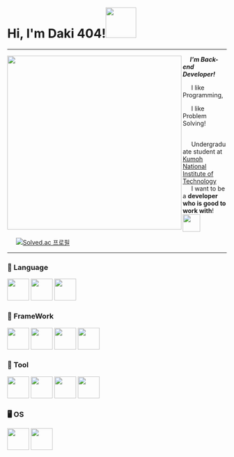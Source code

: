 <h1>Hi, I'm Daki 404!<img src="https://media3.giphy.com/media/v1.Y2lkPTc5MGI3NjExcnJkbHd3cWUwcDd0dG1iN2V0dnBnMWk2dzV6YTV2NDRkNXJnazI5YyZlcD12MV9pbnRlcm5hbF9naWZfYnlfaWQmY3Q9cw/x2QZhaFoCJxeUDWvJX/giphy_s.gif" width="70"></h1>
<hr>
<img align='left' src="https://media2.giphy.com/media/R03zWv5p1oNSQd91EP/giphy.gif?cid=ecf05e471ds8m95espdftkqr611wlyh3ncot6q660j9ie7x8&ep=v1_gifs_related&rid=giphy.gif&ct=g" width="400" height="400">

<p><em><strong>&nbsp;&nbsp;&nbsp;&nbsp;&nbsp;I'm Back-end Developer!</strong></em></p>
<p>&nbsp;&nbsp;&nbsp;&nbsp;&nbsp;I like Programming,
<p>&nbsp;&nbsp;&nbsp;&nbsp;&nbsp;I like Problem Solving!
  
</br>&nbsp;&nbsp;&nbsp;&nbsp;&nbsp;Undergraduate student at <a href="https://www.kumoh.ac.kr/ko/index.do">Kumoh National Institute of Technology</a>
</br>&nbsp;&nbsp;&nbsp;&nbsp;&nbsp;I want to be a <b>developer who is good to work with</b>!&nbsp;&nbsp;<img src="https://media2.giphy.com/media/v1.Y2lkPTc5MGI3NjExMXFmNThydm9xN2pjZHZ1ZXQwYnhjanIyOGd1OGxsaGJodXdxZXJ6YyZlcD12MV9pbnRlcm5hbF9naWZfYnlfaWQmY3Q9cw/9RL6QuG8k4Gco8pyFH/giphy.gif" width="40">


&nbsp;&nbsp;&nbsp;&nbsp;&nbsp;[![Solved.ac
프로필](http://mazassumnida.wtf/api/v2/generate_badge?boj=daki404)](https://solved.ac/daki404)

<hr>
<h3 align="left"><b>🦜 Language</b></h3>
<p align="left">  
<img src="https://cdn.jsdelivr.net/gh/devicons/devicon/icons/java/java-original.svg" width="50"/>
<img src="https://cdn.jsdelivr.net/gh/devicons/devicon/icons/python/python-original.svg" width="50"/>  
<img src="https://cdn.jsdelivr.net/gh/devicons/devicon/icons/dart/dart-original.svg" width="50"/>
</p>
<h3 align="left"><b>🐉 FrameWork</b></h3>
<p align="left">  
<img src="https://cdn.jsdelivr.net/gh/devicons/devicon/icons/spring/spring-original.svg" width="50"/>  
<img src="https://cdn.jsdelivr.net/gh/devicons/devicon/icons/flutter/flutter-original.svg" width="50"/>
<img src="https://cdn.jsdelivr.net/gh/devicons/devicon/icons/qt/qt-original.svg" width="50"/>
<img src="https://cdn.jsdelivr.net/gh/devicons/devicon/icons/selenium/selenium-original.svg" width="50"/>
</p>
<h3 align="left"><b>🔨 Tool</b></h3>
<p align="left">
<img src="https://cdn.jsdelivr.net/gh/devicons/devicon/icons/docker/docker-plain.svg" width="50"/>   
<img src="https://cdn.jsdelivr.net/gh/devicons/devicon/icons/vscode/vscode-original.svg" width="50"/>       
<img src="https://cdn.jsdelivr.net/gh/devicons/devicon/icons/intellij/intellij-original.svg" width="50"/>
<img src="https://cdn.jsdelivr.net/gh/devicons/devicon/icons/figma/figma-original.svg" width="50"/>
</p>
<h3 align="left"><b>🖥️ OS</b></h3>
<p align="left">  
<img src="https://cdn.jsdelivr.net/gh/devicons/devicon/icons/windows8/windows8-original.svg" width="50"/>
<img src="https://cdn.jsdelivr.net/gh/devicons/devicon/icons/ubuntu/ubuntu-plain.svg" width="50"/>
</p>
